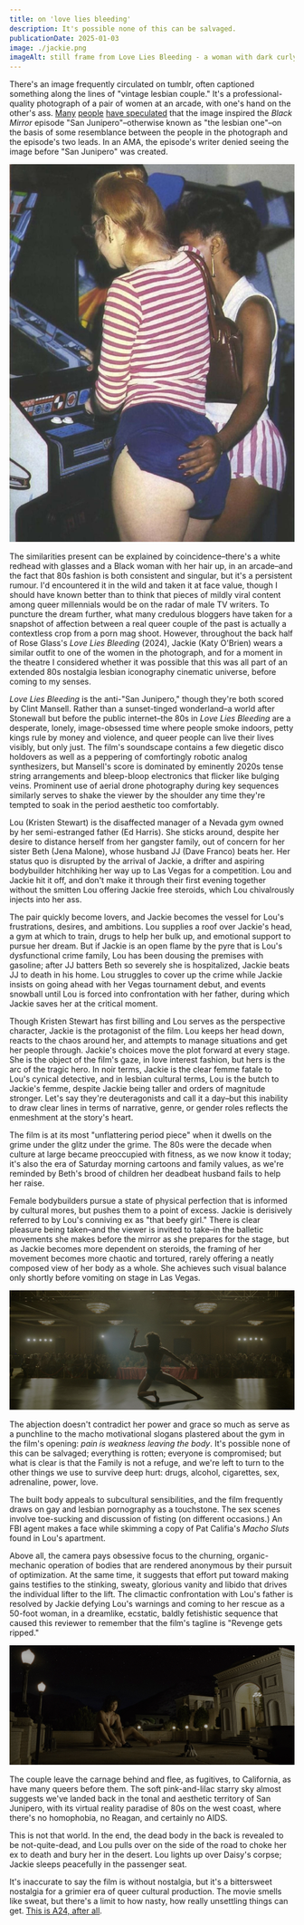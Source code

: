 ```yaml
---
title: on 'love lies bleeding'
description: It's possible none of this can be salvaged.
publicationDate: 2025-01-03
image: ./jackie.png
imageAlt: still frame from Love Lies Bleeding - a woman with dark curly hair walks up a set of stairs. she wears a white tank top and pink and white striped shorts
---
```


There's an image frequently circulated on tumblr, often captioned something along the lines of "vintage lesbian couple." It's a professional-quality photograph of a pair of women at an arcade, with one's hand on the other's ass. [Many](https://www.reddit.com/r/blackmirror/comments/5o8v4k/original_inspiration_for_san_junipero/) [people](https://www.reddit.com/r/blackmirror/comments/5o8v4k/original_inspiration_for_san_junipero/) [have speculated](https://www.reddit.com/r/blackmirror/comments/99g570/this_photo_had_to_be_the_inspiration_for_san/) that the image inspired the *Black Mirror* episode "San Junipero"–otherwise known as "the lesbian one"–on the basis of some resemblance between the people in the photograph and the episode's two leads. In an AMA, the episode's writer denied seeing the image before "San Junipero" was created. 

![a pair of women at an arcade, with one's hand on the other's ass.](./arcade-porn.jpg)

The similarities present can be explained by coincidence–there's a white redhead with glasses and a Black woman with her hair up, in an arcade–and the fact that 80s fashion is both consistent and singular, but it's a persistent rumour. I'd encountered it in the wild and taken it at face value, though I should have known better than to think that pieces of mildly viral content among queer millennials would be on the radar of male TV writers. To puncture the dream further, what many credulous bloggers have taken for a snapshot of affection between a real queer couple of the past is actually a contextless crop from a porn mag shoot. 
However, throughout the back half of Rose Glass's *Love Lies Bleeding* (2024), Jackie (Katy O'Brien) wears a similar outfit to one of the women in the photograph, and for a moment in the theatre I considered whether it was possible that this was all part of an extended 80s nostalgia lesbian iconography cinematic universe, before coming to my senses. 

*Love Lies Bleeding* is the anti-"San Junipero," though they're both scored by Clint Mansell. Rather than a sunset-tinged wonderland–a world after Stonewall but before the public internet–the 80s in *Love Lies Bleeding* are a desperate, lonely, image-obsessed time where people smoke indoors, petty kings rule by money and violence, and queer people can live their lives visibly, but only just. The film's soundscape contains a few diegetic disco holdovers as well as a peppering of comfortingly robotic analog synthesizers, but Mansell's score is dominated by eminently 2020s tense string arrangements and bleep-bloop electronics that flicker like bulging veins. Prominent use of aerial drone photography during key sequences similarly serves to shake the viewer by the shoulder any time they're tempted to soak in the period aesthetic too comfortably.

Lou (Kristen Stewart) is the disaffected manager of a Nevada gym owned by her semi-estranged father (Ed Harris). She sticks around, despite her desire to distance herself from her gangster family, out of concern for her sister Beth (Jena Malone), whose husband JJ (Dave Franco) beats her. Her status quo is disrupted by the arrival of Jackie, a drifter and aspiring bodybuilder hitchhiking her way up to Las Vegas for a competition. Lou and Jackie hit it off, and don't make it through their first evening together without the smitten Lou offering Jackie free steroids, which Lou chivalrously injects into her ass.

The pair quickly become lovers, and Jackie becomes the vessel for Lou's frustrations, desires, and ambitions. Lou supplies a roof over Jackie's head, a gym at which to train, drugs to help her bulk up, and emotional support to pursue her dream. But if Jackie is an open flame by the pyre that is Lou's dysfunctional crime family, Lou has been dousing the premises with gasoline; after JJ batters Beth so severely she is hospitalized, Jackie beats JJ to death in his home. Lou struggles to cover up the crime while Jackie insists on going ahead with her Vegas tournament debut, and events snowball until Lou is forced into confrontation with her father, during which Jackie saves her at the critical moment. 

Though Kristen Stewart has first billing and Lou serves as the perspective character, Jackie is the protagonist of the film. Lou keeps her head down, reacts to the chaos around her, and attempts to manage situations and get her people through. Jackie's choices move the plot forward at every stage. She is the object of the film's gaze, in love interest fashion, but hers is the arc of the tragic hero. In noir terms, Jackie is the clear femme fatale to Lou's cynical detective, and in lesbian cultural terms, Lou is the butch to Jackie's femme, despite Jackie being taller and orders of magnitude stronger. Let's say they're deuteragonists and call it a day–but this inability to draw clear lines in terms of narrative, genre, or gender roles reflects the enmeshment at the story's heart.

The film is at its most "unflattering period piece" when it dwells on the grime under the glitz under the grime. The 80s were the decade when culture at large became preoccupied with fitness, as we now know it today; it's also the era of Saturday morning cartoons and family values, as we're reminded by Beth's brood of children her deadbeat husband fails to help her raise. 

Female bodybuilders pursue a state of physical perfection that is informed by cultural mores, but pushes them to a point of excess. Jackie is derisively referred to by Lou's conniving ex as "that beefy girl." There is clear pleasure being taken–and the viewer is invited to take–in the balletic movements she makes before the mirror as she prepares for the stage, but as Jackie becomes more dependent on steroids, the framing of her movement becomes more chaotic and tortured, rarely offering a neatly composed view of her body as a whole. She achieves such visual balance only shortly before vomiting on stage in Las Vegas.

![a muscular woman in a bikini poses in front of a room of onlookers](./jackie-stage.png)

The abjection doesn't contradict her power and grace so much as serve as a punchline to the macho motivational slogans plastered about the gym in the film's opening: *pain is weakness leaving the body*. It's possible none of this can be salvaged; everything is rotten; everyone is compromised; but what is clear is that the Family is not a refuge, and we're left to turn to the other things we use to survive deep hurt: drugs, alcohol, cigarettes, sex, adrenaline, power, love.

The built body appeals to subcultural sensibilities, and the film frequently draws on gay and lesbian pornography as a touchstone. The sex scenes involve toe-sucking and discussion of fisting (on different occasions.) An FBI agent makes a face while skimming a copy of Pat Califia's *Macho Sluts* found in Lou's apartment. 

Above all, the camera pays obsessive focus to the churning, organic-mechanic operation of bodies that are rendered anonymous by their pursuit of optimization. At the same time, it suggests that effort put toward making gains testifies to the stinking, sweaty, glorious vanity and libido that drives the individual lifter to the lift. The climactic confrontation with Lou's father is resolved by Jackie defying Lou's warnings and coming to her rescue as a 50-foot woman, in a dreamlike, ecstatic, baldly fetishistic sequence that caused this reviewer to remember that the film's tagline is "Revenge gets ripped." 

![in the courtyard of a palatial estate, a gigantic woman pins a normal-sized man to the ground, while kristen steward looks on](./giantess-jackie.png)

The couple leave the carnage behind and flee, as fugitives, to California, as have many queers before them. The soft pink-and-lilac starry sky almost suggests we've landed back in the tonal and aesthetic territory of San Junipero, with its virtual reality paradise of 80s on the west coast, where there's no homophobia, no Reagan, and certainly no AIDS. 

This is not that world. In the end, the dead body in the back is revealed to be not-quite-dead, and Lou pulls over on the side of the road to choke her ex to death and bury her in the desert. Lou lights up over Daisy's corpse; Jackie sleeps peacefully in the passenger seat. 

It's inaccurate to say the film is without nostalgia, but it's a bittersweet nostalgia for a grimier era of queer cultural production. The movie smells like sweat, but there's a limit to how nasty, how really unsettling things can get. [This is A24, after all](https://dirt.fyi/article/2025/05/the-popular-alternative0).